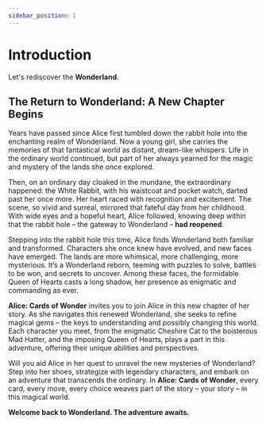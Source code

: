 ```yaml
---
sidebar_position: 1
---
```


# Introduction

Let's rediscover the **Wonderland**.

## The Return to Wonderland: A New Chapter Begins

Years have passed since Alice first tumbled down the rabbit hole into the enchanting realm of Wonderland. Now a young girl, she carries the memories of that fantastical world as distant, dream-like whispers. Life in the ordinary world continued, but part of her always yearned for the magic and mystery of the lands she once explored.

Then, on an ordinary day cloaked in the mundane, the extraordinary happened: the White Rabbit, with his waistcoat and pocket watch, darted past her once more. Her heart raced with recognition and excitement. The scene, so vivid and surreal, mirrored that fateful day from her childhood. With wide eyes and a hopeful heart, Alice followed, knowing deep within that the rabbit hole – the gateway to Wonderland – **had reopened**.

Stepping into the rabbit hole this time, Alice finds Wonderland both familiar and transformed. Characters she once knew have evolved, and new faces have emerged. The lands are more whimsical, more challenging, more mysterious. It’s a Wonderland reborn, teeming with puzzles to solve, battles to be won, and secrets to uncover. Among these faces, the formidable Queen of Hearts casts a long shadow, her presence as enigmatic and commanding as ever.

**Alice: Cards of Wonder** invites you to join Alice in this new chapter of her story. As she navigates this renewed Wonderland, she seeks to refine magical gems – the keys to understanding and possibly changing this world. Each character you meet, from the enigmatic Cheshire Cat to the boisterous Mad Hatter, and the imposing Queen of Hearts, plays a part in this adventure, offering their unique abilities and perspectives.

Will you aid Alice in her quest to unravel the new mysteries of Wonderland? Step into her shoes, strategize with legendary characters, and embark on an adventure that transcends the ordinary. In **Alice: Cards of Wonder**, every card, every move, every choice weaves part of the story – your story – in this magical world.

**Welcome back to Wonderland. The adventure awaits.**
